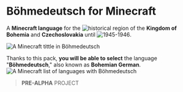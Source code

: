 # Böhmedeutsch for Minecraft
A **Minecraft language** for the ![historical region]("https://en.wikipedia.org/wiki/Province_of_German_Bohemia") of the **Kingdom of Bohemia** and **Czechoslovakia** until ![1945-1946](https://en.wikipedia.org/wiki/Expulsion_of_Germans_from_Czechoslovakia).

![A Minecraft tittle in Böhmedeutsch](https://github.com/Skymmel/mclang-boehmedeutsch/blob/main/img/title.png?raw=true)

Thanks to this pack, **you will be able to select** the language "**Böhmedeutsch**," also known as **Bohemian German**.
![A Minecraft list of languages with Böhmedeutsch](https://github.com/Skymmel/mclang-boehmedeutsch/blob/main/img/langs.png?raw=true)

> **PRE-ALPHA** PROJECT

